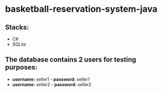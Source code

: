 # basketball-reservation-system-java

## Stacks:
- C#
- SQLite

## The database contains 2 users for testing purposes:
- **username:** seller1 - **password:** seller1
- **username:** seller2 - **password:** seller2
